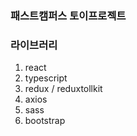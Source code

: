 ### 패스트캠퍼스 토이프로젝트

### 라이브러리
1. react
1. typescript
1. redux / reduxtollkit
1. axios
1. sass
1. bootstrap